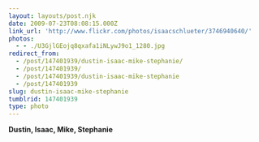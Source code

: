 ```yaml
---
layout: layouts/post.njk
date: 2009-07-23T08:08:15.000Z
link_url: 'http://www.flickr.com/photos/isaacschlueter/3746940640/'
photos:
  - - ./U3GjlGEojq8qxafa1iNLywJ9o1_1280.jpg
redirect_from:
  - /post/147401939/dustin-isaac-mike-stephanie/
  - /post/147401939/
  - /post/147401939/dustin-isaac-mike-stephanie
  - /post/147401939
slug: dustin-isaac-mike-stephanie
tumblrid: 147401939
type: photo
---
```

<p><b>Dustin, Isaac, Mike, Stephanie</b></p>
